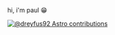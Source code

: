 hi, i'm paul 😁

[![@dreyfus92 Astro contributions](https://astro.badg.es/v2/contributor/dreyfus92.svg)](https://astro.badg.es/contributor/dreyfus92/)
